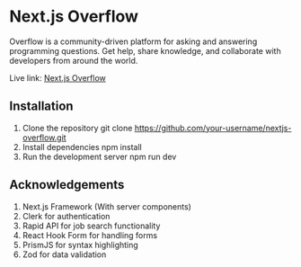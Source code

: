 # Next.js Overflow

Overflow is a community-driven platform for asking and answering programming questions. Get help, share knowledge, and collaborate with developers from around the world.

Live link: [Next.js Overflow](https://nextjs-overflow.vercel.app)

## Installation

1. Clone the repository
   git clone https://github.com/your-username/nextjs-overflow.git
2. Install dependencies
   npm install
3. Run the development server
   npm run dev

## Acknowledgements

1. Next.js Framework (With server components)
2. Clerk for authentication
3. Rapid API for job search functionality
4. React Hook Form for handling forms
5. PrismJS for syntax highlighting
6. Zod for data validation

